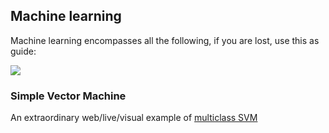 ## Machine learning
Machine learning encompasses all the following, if you are lost, use this as guide:

<img src="img/ml_map.png">

### Simple Vector Machine
An extraordinary web/live/visual example of [multiclass SVM](http://vision.stanford.edu/teaching/cs231n-demos/linear-classify/)
